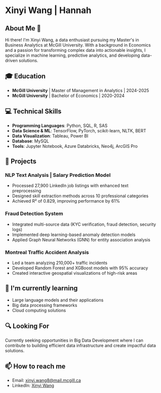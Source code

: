 # Xinyi Wang | Hannah

## About Me 👋
Hi there! I'm Xinyi Wang, a data enthusiast pursuing my Master's in Business Analytics at McGill University. With a background in Economics and a passion for transforming complex data into actionable insights, I specialize in machine learning, predictive analytics, and developing data-driven solutions.

## 🎓 Education
- **McGill University** | Master of Management in Analytics | 2024-2025
- **McGill University** | Bachelor of Economics | 2020-2024

## 💻 Technical Skills
- **Programming Languages**: Python, SQL, R, SAS
- **Data Science & ML**: TensorFlow, PyTorch, scikit-learn, NLTK, BERT
- **Data Visualization**: Tableau, Power BI
- **Database**: MySQL
- **Tools**: Jupyter Notebook, Azure Databricks, Neo4j, ArcGIS Pro

## 🚀 Projects
### NLP Text Analysis | Salary Prediction Model
- Processed 27,900 LinkedIn job listings with enhanced text preprocessing
- Designed skill extraction methods across 10 professional categories
- Achieved R² of 0.829, improving performance by 61%

### Fraud Detection System
- Integrated multi-source data (KYC verification, fraud detection, security logs)
- Implemented deep learning-based anomaly detection models
- Applied Graph Neural Networks (GNN) for entity association analysis

### Montreal Traffic Accident Analysis
- Led a team analyzing 210,000+ traffic incidents
- Developed Random Forest and XGBoost models with 95% accuracy
- Created interactive geospatial visualizations of high-risk areas

## 🌱 I'm currently learning
- Large language models and their applications
- Big data processing frameworks
- Cloud computing solutions

## 🔍 Looking For
Currently seeking opportunities in Big Data Development where I can contribute to building efficient data infrastructure and create impactful data solutions.

## 📫 How to reach me
- Email: xinyi.wang8@mail.mcgill.ca
- LinkedIn: [Xinyi Wang](https://www.linkedin.com/in/xinyiwang/)
